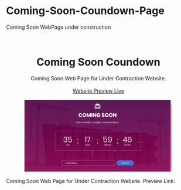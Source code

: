 # Coming-Soon-Coundown-Page
Coming Soon WebPage under construction



<!-- PROJECT LOGO -->
<br />
<p align="center">
  <a href="https://mdmazlan.github.io/Coming-Soon-Coundown-Page"></a>
  <h1 align="center">Coming Soon Coundown</h1>
  <p align="center">Coming Soon Web Page for Under Contraction Website.<br />
    <br />
    <a href="https://mdmazlan.github.io/Coming-Soon-Coundown-Page">Website Preview Live</a>
    <br />
    <br />
    <img src="/Preview.jpg" width="80%"/>
  </p>
</p>


Coming Soon Web Page for Under Contraction Website. Preview Link:
